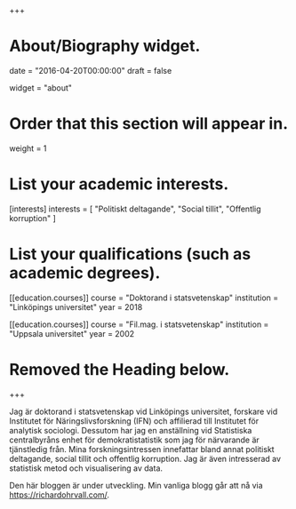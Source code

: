 +++
# About/Biography widget.

date = "2016-04-20T00:00:00"
draft = false

widget = "about"

# Order that this section will appear in.
weight = 1

# List your academic interests.
[interests]
  interests = [
    "Politiskt deltagande",
    "Social tillit",
    "Offentlig korruption"
  ]

# List your qualifications (such as academic degrees).
[[education.courses]]
  course = "Doktorand i statsvetenskap"
  institution = "Linköpings universitet"
  year = 2018

[[education.courses]]
  course = "Fil.mag. i statsvetenskap"
  institution = "Uppsala universitet"
  year = 2002

# Removed the Heading below.

+++

Jag är doktorand i statsvetenskap vid Linköpings universitet, forskare vid Institutet för Näringslivsforskning (IFN) och affilierad till Institutet för analytisk sociologi. Dessutom har jag en anställning vid Statistiska centralbyråns enhet för demokratistatistik som jag för närvarande är tjänstledig från. Mina forskningsintressen innefattar bland annat politiskt deltagande, social tillit och offentlig korruption. Jag är även intresserad av statistisk metod och visualisering av data.

Den här bloggen är under utveckling. Min vanliga blogg går att nå via https://richardohrvall.com/. 
 
